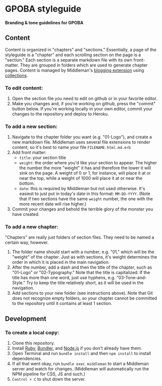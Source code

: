 # GPOBA styleguide
#### Branding &amp; tone guidelines for GPOBA

## Content

Content is organized in "chapters" and "sections." Essentially, a page of the styleguide is a "chapter" and each scrolling section on the page is a "section." Each section is a separate markdown file with its own front-matter. They are grouped in folders which are used to generate chapter pages. Content is managed by Middleman's [blogging extension](https://middlemanapp.com/basics/blogging/) using [collections](https://middlemanapp.com/basics/blogging/#custom-article-collections).

### To edit content:

1. Open the section file you need to edit on github or in your favorite editor.
2. Make you changes and, if you're working on github, press the "commit" button below. If you're working locally in your own editor, commit your changes to the repository and deploy to Heroku.

### To add a new section:

1. Navigate to the chapter folder you want (e.g. "01-Logo"), and create a new markdown file. Middleman uses several file extensions to render content, so it's best to name your file `FILENAME.html.md.erb`
2. Add front matter:
    - `title`: your section title
    - `weight`: the order where you'd like your section to appear. The higher the number the more "weight" it has and therefore the lower it will sink on the page. A weight of 0 or 1, for instance, will place it at or near the top, while a weight of 1000 will place it at or near the bottom.
    - `date`: this is required by Middleman but not used otherwise. It's easiest to just put in today's date in this format: `MM-DD-YYYY`. (Note that if two sections have the same `weight` number, the one with the more recent date will rise higher.)
3. Commit your changes and behold the terrible glory of the monster you have created.

### To add a new chapter:

"Chapters" are really just folders of section files. They need to be named a certain way, however.

1. The folder name should start with a number, e.g. "01," which will be the "weight" of the chapter. Just as with sections, it's weight determines the order in which it is placed in the main navigation.
2. After the number, add a dash and then the title of the chapter, such as "01-Logo" or "02-Typography." Note that the title is capitalized. If the title has more than one word, just use hyphens, e.g. "03-Tone-and-Style." Try to keep the title relatively short, as it will be used in the navigation.
3. Add sections to your new folder (see instructions above). Note that Git does not recognize empty folders, so your chapter cannot be committed to the repository until it contains at least 1 section.

## Development

### To create a local copy:

1. Clone this repository.
2. Install [Ruby](https://www.ruby-lang.org/en/), [Bundler](http://bundler.io), and [Node.js](https://nodejs.org/en/) if you don't already have them.
3. Open Terminal and run `bundle install` and then `npm install` to install dependencies.
4. If all that went okay, run `bundle exec middleman` to start a Middleman server and watch for changes. (Middleman will automatically run the NPM pipeline for CSS, JS and such.)
5. `Control + C` to shut down the server.
